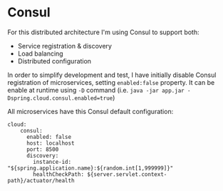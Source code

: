 # Consul

For this distributed architecture I'm using Consul to support both:

- Service registration & discovery
- Load balancing
- Distributed configuration

In order to simplify development and test, I have initially disable Consul registration of microservices, setting ```enabled:false``` property. It can be enable at runtime using ```-D``` command (i.e. ```java -jar app.jar -Dspring.cloud.consul.enabled=true```)

All microservices have this Consul default configuration:

```
cloud:
    consul:
      enabled: false
      host: localhost
      port: 8500
      discovery:
        instance-id: "${spring.application.name}:${random.int[1,999999]}"
        healthCheckPath: ${server.servlet.context-path}/actuator/health
```
